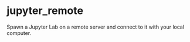 # jupyter_remote
Spawn a Jupyter Lab on a remote server and connect to it with your local computer.
